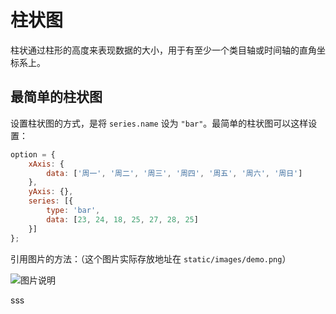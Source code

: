# 柱状图

柱状通过柱形的高度来表现数据的大小，用于有至少一个类目轴或时间轴的直角坐标系上。

## 最简单的柱状图

设置柱状图的方式，是将 `series.name` 设为 `"bar"`。最简单的柱状图可以这样设置：

```js
option = {
    xAxis: {
        data: ['周一', '周二', '周三', '周四', '周五', '周六', '周日']
    },
    yAxis: {},
    series: [{
        type: 'bar',
        data: [23, 24, 18, 25, 27, 28, 25]
    }]
};
```

引用图片的方法：（这个图片实际存放地址在 `static/images/demo.png`）

![图片说明](${rootPath}/images/demo.png)

sss
